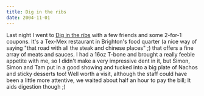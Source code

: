 ```yaml
---
title: Dig in the ribs
date: 2004-11-01
---
```


Last night I went to [Dig in the ribs](http://www.digintheribs.co.uk) with a few friends and some 2-for-1 coupons. It's a Tex-Mex restaurant in Brighton's food quarter (a nice way of saying "that road with all the steak and chinese places" ;) that offers a fine array of meats and sauces.
I had a 16oz T-bone and brought a really feeble appetite with me, so I didn't make a very impressive dent in it, but Simon, Simon and Tam put in a good showing and tucked into a big plate of Nachos and sticky desserts too!
Well worth a visit, although the staff could have been a little more attentive, we waited about half an hour to pay the bill; It aids digestion though ;)
